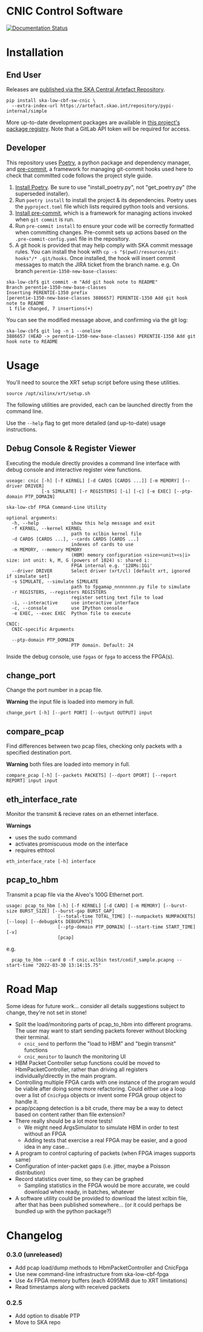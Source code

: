 # CNIC Control Software

[![Documentation Status](https://readthedocs.org/projects/ska-telescope-ska-low-cbf-sw-cnic/badge/?version=latest)](https://ska-telescope-ska-low-cbf-sw-cnic.readthedocs.io/en/latest/?badge=latest)

# Installation

## End User
Releases are [published via the SKA Central Artefact Repository](https://artefact.skao.int).

```console
pip install ska-low-cbf-sw-cnic \
  --extra-index-url https://artefact.skao.int/repository/pypi-internal/simple
```

More up-to-date development packages are available in
[this project's package registry](https://gitlab.com/ska-telescope/low-cbf/ska-low-cbf-sw-cnic/-/packages).
Note that a GitLab API token will be required for access.

## Developer

This repository uses [Poetry](https://python-poetry.org/), a python package
and dependency manager, and [pre-commit](https://pre-commit.com/), a framework
for managing git-commit hooks used here to check that committed code follows
the project style guide.

1. [Install Poetry](https://python-poetry.org/docs/#installation). Be sure to
use "install\_poetry.py", not "get\_poetry.py" (the superseded installer).
2. Run `poetry install` to install the project & its dependencies. Poetry
uses the `pyproject.toml` file which lists required python tools and versions.
3. [Install pre-commit](https://pre-commit.com/), which is a framework for
managing actions invoked when `git commit` is run.
4. Run `pre-commit install` to ensure your code will be correctly formatted
when committing changes. Pre-commit sets up actions based on the
`.pre-commit-config.yaml` file in the repository.
5. A git hook is provided that may help comply with SKA commit message rules.
You can install the hook with `cp -s "$(pwd)/resources/git-hooks"/* .git/hooks`.
Once installed, the hook will insert commit messages to match the JIRA ticket
from the branch name.
e.g. On branch `perentie-1350-new-base-classes`:
```console
ska-low-cbf$ git commit -m "Add git hook note to README"
Branch perentie-1350-new-base-classes
Inserting PERENTIE-1350 prefix
[perentie-1350-new-base-classes 3886657] PERENTIE-1350 Add git hook note to README
 1 file changed, 7 insertions(+)
```
You can see the modified message above, and confirming via the git log:
```console
ska-low-cbf$ git log -n 1 --oneline
3886657 (HEAD -> perentie-1350-new-base-classes) PERENTIE-1350 Add git hook note to README
```

# Usage

You'll need to source the XRT setup script before using these utilities.
```console
source /opt/xilinx/xrt/setup.sh
```

The following utilities are provided, each can be launched directly from the
command line.

Use the `--help` flag to get more detailed (and up-to-date) usage instructions.

## Debug Console & Register Viewer

Executing the module directly provides a command line interface with debug
console and interactive register view functions.

```console
useage: cnic [-h] [-f KERNEL] [-d CARDS [CARDS ...]] [-m MEMORY] [--driver DRIVER]
             [-s SIMULATE] [-r REGISTERS] [-i] [-c] [-e EXEC] [--ptp-domain PTP_DOMAIN]

ska-low-cbf FPGA Command-Line Utility

optional arguments:
  -h, --help            show this help message and exit
  -f KERNEL, --kernel KERNEL
                        path to xclbin kernel file
  -d CARDS [CARDS ...], --cards CARDS [CARDS ...]
                        indexes of cards to use
  -m MEMORY, --memory MEMORY
                        (HBM) memory configuration <size><unit><s|i> size: int unit: k, M, G (powers of 1024) s: shared i:
                        FPGA internal e.g. '128Ms:1Gi'
  --driver DRIVER       Select driver (xrt/cl) [default xrt, ignored if simulate set]
  -s SIMULATE, --simulate SIMULATE
                        path to fpgamap_nnnnnnnn.py file to simulate
  -r REGISTERS, --registers REGISTERS
                        register setting text file to load
  -i, --interactive     use interactive interface
  -c, --console         use IPython console
  -e EXEC, --exec EXEC  Python file to execute

CNIC:
  CNIC-specific Arguments

  --ptp-domain PTP_DOMAIN
                        PTP domain. Default: 24
```

Inside the debug console, use `fpgas` or `fpga` to access the FPGA(s).

## change\_port
Change the port number in a pcap file.

**Warning** the input file is loaded into memory in full.

```console
change_port [-h] [--port PORT] [--output OUTPUT] input
```

## compare\_pcap
Find differences between two pcap files, checking only packets with a specified
destination port.

**Warning** both files are loaded into memory in full.

```console
compare_pcap [-h] [--packets PACKETS] [--dport DPORT] [--report REPORT] input input
```

## eth\_interface\_rate

Monitor the transmit & recieve rates on an ethernet interface.

**Warnings**
* uses the sudo command
* activates promiscuous mode on the interface
* requires ethtool

```console
eth_interface_rate [-h] interface
```

## pcap\_to\_hbm

Transmit a pcap file via the Alveo's 100G Ethernet port.

```console
usage: pcap_to_hbm [-h] [-f KERNEL] [-d CARD] [-m MEMORY] [--burst-size BURST_SIZE] [--burst-gap BURST_GAP]
                   [--total-time TOTAL_TIME] [--numpackets NUMPACKETS] [--loop] [--debugpkts DEBUGPKTS]
                   [--ptp-domain PTP_DOMAIN] [--start-time START_TIME] [-v]
                   [pcap]
```
e.g.
```console
  pcap_to_hbm --card 0 -f cnic.xclbin test/codif_sample.pcapng --start-time "2022-03-30 13:14:15.75"
```
# Road Map

Some ideas for future work... consider all details suggestions subject to change,
they're not set in stone!

* Split the load/monitoring parts of pcap\_to\_hbm into different programs.
The user may want to start sending packets forever without blocking their terminal.
  * `cnic_send` to perform the "load to HBM" and "begin transmit" functions
  * `cnic_monitor` to launch the monitoring UI
* HBM Packet Controller setup functions could be moved to HbmPacketController,
rather than driving all registers individually/directly in the main program.
* Controlling multiple FPGA cards with one instance of the program would be
viable after doing some more refactoring. Could either use a loop over a list
of `CnicFpga` objects or invent some FPGA group object to handle it.
* pcap/pcapng detection is a bit crude, there may be a way to detect based on content
rather than file extension?
* There really should be a lot more tests!
  * We might need ArgsSimulator to simulate HBM in order to test without an FPGA
  * Adding tests that exercise a real FPGA may be easier, and a good idea in any case...
* A program to control capturing of packets (when FPGA images supports same)
* Configuration of inter-packet gaps (i.e. jitter, maybe a Poisson distribution)
* Record statistics over time, so they can be graphed
  * Sampling statistics in the FPGA would be more accurate, we could download
when ready, in batches, whatever
* A software utility could be provided to download the latest xclbin file,
after that has been published somewhere... (or it could perhaps be bundled up
with the python package?)

# Changelog
### 0.3.0 (unreleased)
- Add pcap load/dump methods to HbmPacketController and CnicFpga
- Use new command-line infrastructure from ska-low-cbf-fpga
- Use 4x FPGA memory buffers (each 4095MiB due to XRT limitations)
- Read timestamps along with received packets
### 0.2.5
- Add option to disable PTP
- Move to SKA repo
